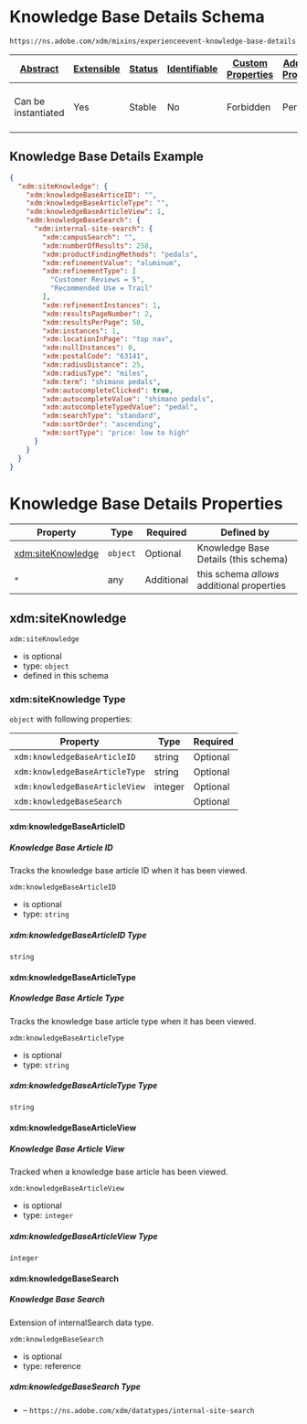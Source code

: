 
# Knowledge Base Details Schema

```
https://ns.adobe.com/xdm/mixins/experienceevent-knowledge-base-details
```



| [Abstract](../../../abstract.md) | [Extensible](../../../extensions.md) | [Status](../../../status.md) | [Identifiable](../../../id.md) | [Custom Properties](../../../extensions.md) | [Additional Properties](../../../extensions.md) | Defined In |
|----------------------------------|--------------------------------------|------------------------------|--------------------------------|---------------------------------------------|-------------------------------------------------|------------|
| Can be instantiated | Yes | Stable | No | Forbidden | Permitted | [mixins/experience-event/experienceevent-knowledge-base-details.schema.json](mixins/experience-event/experienceevent-knowledge-base-details.schema.json) |

## Knowledge Base Details Example
```json
{
  "xdm:siteKnowledge": {
    "xdm:knowledgeBaseArticeID": "",
    "xdm:knowledgeBaseArticleType": "",
    "xdm:knowledgeBaseArticleView": 1,
    "xdm:knowledgeBaseSearch": {
      "xdm:internal-site-search": {
        "xdm:campusSearch": "",
        "xdm:numberOfResults": 258,
        "xdm:productFindingMethods": "pedals",
        "xdm:refinementValue": "aluminum",
        "xdm:refinementType": [
          "Customer Reviews = 5",
          "Recommended Use = Trail"
        ],
        "xdm:refinementInstances": 1,
        "xdm:resultsPageNumber": 2,
        "xdm:resultsPerPage": 50,
        "xdm:instances": 1,
        "xdm:locationInPage": "top nav",
        "xdm:nullInstances": 0,
        "xdm:postalCode": "63141",
        "xdm:radiusDistance": 25,
        "xdm:radiusType": "miles",
        "xdm:term": "shimano pedals",
        "xdm:autocompleteClicked": true,
        "xdm:autocompleteValue": "shimano pedals",
        "xdm:autocompleteTypedValue": "pedal",
        "xdm:searchType": "standard",
        "xdm:sortOrder": "ascending",
        "xdm:sortType": "price: low to high"
      }
    }
  }
}
```

# Knowledge Base Details Properties

| Property | Type | Required | Defined by |
|----------|------|----------|------------|
| [xdm:siteKnowledge](#xdmsiteknowledge) | `object` | Optional | Knowledge Base Details (this schema) |
| `*` | any | Additional | this schema *allows* additional properties |

## xdm:siteKnowledge


`xdm:siteKnowledge`
* is optional
* type: `object`
* defined in this schema

### xdm:siteKnowledge Type


`object` with following properties:


| Property | Type | Required |
|----------|------|----------|
| `xdm:knowledgeBaseArticleID`| string | Optional |
| `xdm:knowledgeBaseArticleType`| string | Optional |
| `xdm:knowledgeBaseArticleView`| integer | Optional |
| `xdm:knowledgeBaseSearch`|  | Optional |



#### xdm:knowledgeBaseArticleID
##### Knowledge Base Article ID

Tracks the knowledge base article ID when it has been viewed.

`xdm:knowledgeBaseArticleID`
* is optional
* type: `string`

##### xdm:knowledgeBaseArticleID Type


`string`








#### xdm:knowledgeBaseArticleType
##### Knowledge Base Article Type

Tracks the knowledge base article type when it has been viewed.

`xdm:knowledgeBaseArticleType`
* is optional
* type: `string`

##### xdm:knowledgeBaseArticleType Type


`string`








#### xdm:knowledgeBaseArticleView
##### Knowledge Base Article View

Tracked when a knowledge base article has been viewed.

`xdm:knowledgeBaseArticleView`
* is optional
* type: `integer`

##### xdm:knowledgeBaseArticleView Type


`integer`








#### xdm:knowledgeBaseSearch
##### Knowledge Base Search

Extension of internalSearch data type.

`xdm:knowledgeBaseSearch`
* is optional
* type: reference

##### xdm:knowledgeBaseSearch Type


* []() – `https://ns.adobe.com/xdm/datatypes/internal-site-search`









